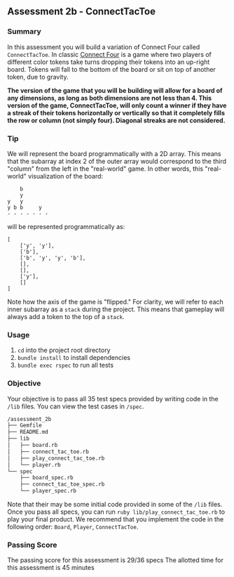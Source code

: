 ## Assessment 2b - ConnectTacToe

### Summary

In this assessment you will build a variation of Connect Four called
`ConnectTacToe`. In classic [Connect Four][connect-four-wiki] is a game where
two players of different color tokens take turns dropping their tokens into an
up-right board. Tokens will fall to the bottom of the board or sit on top of
another token, due to gravity.

**The version of the game that you will be building will allow for a board of
any dimensions, as long as both dimensions are not less than 4. This version of
the game, ConnectTacToe, will only count a winner if they have a streak of their
tokens horizontally or vertically so that it completely fills the row or column
(not simply four). Diagonal streaks are not considered.**

### Tip

We will represent the board programmatically with a 2D array. This means that
the subarray at index 2 of the outer array would correspond to the third
"column" from the left in the "real-world" game. In other words, this
"real-world" visualization of the board:

```
    b
    y
y   y
y b b     y
- - - - - - -
```

will be represented programmatically as:

```
[
    ['y', 'y'],
    ['b'],
    ['b', 'y', 'y', 'b'],
    [],
    [],
    ['y'],
    []
]
```

Note how the axis of the game is "flipped." For clarity, we will refer to each
inner subarray as a `stack` during the project. This means that gameplay will
always add a token to the top of a `stack`.

### Usage

1. `cd` into the project root directory
2. `bundle install` to install dependencies
3. `bundle exec rspec` to run all tests

### Objective

Your objective is to pass all 35 test specs provided by writing code in the
`/lib` files. You can view the test cases in `/spec`.

```bash
/assessment_2b
├── Gemfile
├── README.md
├── lib
│   ├── board.rb
│   ├── connect_tac_toe.rb
│   ├── play_connect_tac_toe.rb
│   └── player.rb
└── spec
    ├── board_spec.rb
    ├── connect_tac_toe_spec.rb
    └── player_spec.rb
```

Note that their may be some initial code provided in some of the `/lib` files.
Once you pass all specs, you can run `ruby lib/play_connect_tac_toe.rb` to play
your final product. We recommend that you implement the code in the following
order: `Board`, `Player`, `ConnectTacToe`.

[connect-four-wiki]: https://en.wikipedia.org/wiki/Connect_Four


### Passing Score

The passing score for this assessment is 29/36 specs
The allotted time for this assessment is 45 minutes
